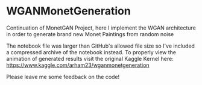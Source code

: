 # WGANMonetGeneration
Continuation of MonetGAN Project, here I implement the WGAN architecture in order to generate brand new Monet Paintings from random noise

The notebook file was larger than GitHub's allowed file size so I've included a compressed archive of the notebook instead. To properly view the animation of generated results visit the original Kaggle Kernel here: https://www.kaggle.com/arham23/wganmonetgeneration

Please leave me some feedback on the code!
